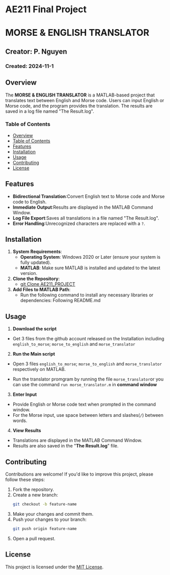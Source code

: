 
# **AE211 Final Project**

# **MORSE & ENGLISH TRANSLATOR**

## Creator: P. Nguyen
### Created: 2024-11-1

## Overview

The **MORSE & ENGLISH TRANSLATOR** is a MATLAB-based project that translates text between English and Morse code. Users can input English or Morse code, and the program provides the translation. The results are saved in a log file named "The Result.log".  

### Table of Contents
  - [Overview](#overview)
 - [Table of Contents](#table-of-contents)
  - [Features](#features)
  - [Installation](#installation)
  - [Usage](#usage)
  - [Contributing](#contributing)
  - [License](#license)

## Features

- **Bidirectional Translation**:Convert English text to Morse code and Morse code to English.
- **Immediate Output**:Results are displayed in the MATLAB Command Window.
- **Log File Export**:Saves all translations in a file named "The Result.log".
- **Error Handling**:Unrecognized characters are replaced with a `?`.

## Installation
1. **System Requirements**:
    - **Operating System**: Windows 2020 or Later (ensure your system is fully updated).
    - **MATLAB**: Make sure MATLAB is installed and updated to the latest version.
2. **Clone the Repository**:
    - [git Clone AE211_PROJECT](https://github.com/Patrick1abc/Ae211_project.git)
3. **Add Files to MATLAB Path**:
    - Run the following command to install any necessary libraries or dependencies: Following README.md 
    

## Usage 
1. **Download the script**
- Get 3 files  from the github account released on the Installation including `english_to_morse`; `morse_to_english` and `morse_translator` 
2. **Run the Main script**
- Open 3 files `english_to_morse`; `morse_to_english` and `morse_translator` respectively on MATLAB.
  
- Run the translator promgram by running the file `morse_translator`or you can use the command `run morse_translator.m` in **command window** 
3. **Enter Input**
- Provide English or Morse code text when prompted in the command window.
- For the Morse input, use space between letters and slashes(`/`) between words.
4. **View Results**
- Translations are displayed in the MATLAB Command Window.
- Results are also saved in the "**The Result.log**" file.
  
## Contributing

Contributions are welcome! If you'd like to improve this project, please follow these steps:

1. Fork the repository.
2. Create a new branch:
    ```bash
    git checkout -b feature-name
    ```
3. Make your changes and commit them.
4. Push your changes to your branch:
    ```bash
    git push origin feature-name
    ```
5. Open a pull request.

## License

This project is licensed under the [MIT License](LICENSE).
